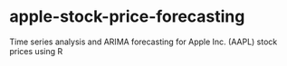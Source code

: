 # apple-stock-price-forecasting
Time series analysis and ARIMA forecasting for Apple Inc. (AAPL) stock prices using R
